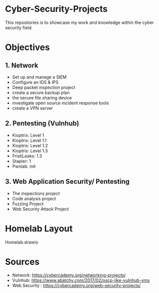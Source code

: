 # Cyber-Security-Projects
This repositories is to showcase my work and knowledge within the cyber security field.

# Objectives
## 1. Network
- Set up and manage a SIEM
- Configure an IDS & IPS
- Deep packet inspection project
- create a secure backup plan
- the secure file sharing device
- investigate open source incident response tools
- create a VPN server
## 2. Pentesting (Vulnhub)
- Kioptrix: Level 1
- Kioptrix: Level 1.1
- Kioptrix: Level 1.2
- Kioptrix: Level 1.3
- FristiLeaks: 1.3
- Stapler: 1
- Pwnlab: init

## 3. Web Application Security/ Pentesting
- The inspections project
- Code analysis project
- Fuzzing Project
- Web Security Attack Project

# Homelab Layout  
Homelab.drawio

# Sources
- Network: https://cybercademy.org/networking-projects/
- Vulnhub: https://www.abatchy.com/2017/02/oscp-like-vulnhub-vms
- Web Security : https://cybercademy.org/web-security-projects/

